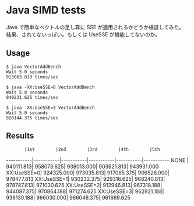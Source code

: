 # Java SIMD tests

Java で簡単なベクトルの足し算に SSE が適用されるかどうか検証してみた。
結果、されてないっぽい。もしくは UseSSE が機能してないのか。

## Usage

```
$ java VectorAddBench
Wait 5.0 seconds
913063.813 times/sec

$ java -XX:UseSSE=0 VectorAddBench
Wait 5.0 seconds
940231.625 times/sec

$ java -XX:UseSSE=3 VectorAddBench
Wait 5.0 seconds
920144.375 times/sec
```

## Results

           |1st        |2nd        |3rd        |4th        |5th
-----------|-----------|-----------|-----------|-----------|-----------
NONE       | 940111.813| 958073.625| 938013.000| 903621.813| 943931.000
XX:UseSSE=0| 924325.000| 973035.813| 917085.375| 906528.000| 978477.813
XX:UseSSE=1| 930232.375| 929316.625| 968240.813| 978787.813| 971030.625
XX:UseSSE=2| 912946.813| 967318.188| 944087.375| 970864.188| 971274.625
XX:UseSSE=3| 962921.188| 936130.188| 966030.000| 966046.375| 961669.625
